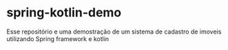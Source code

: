 # spring-kotlin-demo
Esse repositório e uma demostração de um sistema de cadastro de imoveis utilizando Spring framework e kotlin
